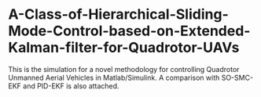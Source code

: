 # A-Class-of-Hierarchical-Sliding-Mode-Control-based-on-Extended-Kalman-filter-for-Quadrotor-UAVs
This is the simulation for a novel methodology for controlling Quadrotor Unmanned Aerial Vehicles in Matlab/Simulink. A comparison with SO-SMC-EKF and PID-EKF is also attached.
